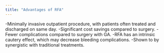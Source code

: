 ```yaml
---
title: "Advantages of RFA"
---
```

-Minimally invasive outpatient procedure, with patients often treated and discharged on same day.
-Significant cost savings compared to surgery.
-Fewer complications compared to surgery with GA.
-RFA has an intrinsic cautery effect, which may decrease bleeding complications.
-Shown to by synergistic with traditional treatments.


